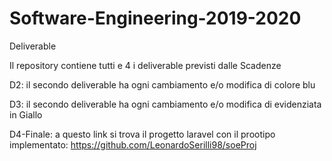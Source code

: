 # Software-Engineering-2019-2020
Deliverable

Il repository contiene tutti e 4 i deliverable previsti dalle Scadenze

D2: il secondo deliverable ha ogni cambiamento e/o modifica di colore blu 

D3: il secondo deliverable ha ogni cambiamento e/o modifica di evidenziata in Giallo

D4-Finale: a questo link si trova il progetto laravel con il prootipo implementato:
  https://github.com/LeonardoSerilli98/soeProj
